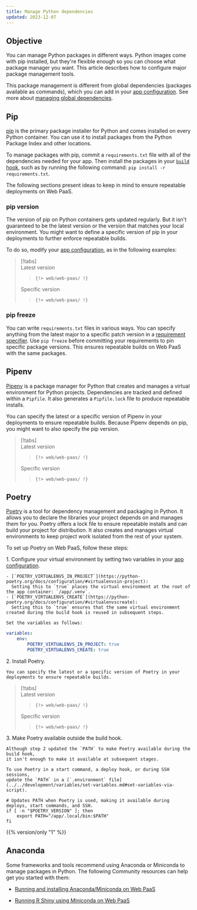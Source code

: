 ```yaml
---
title: Manage Python dependencies
updated: 2023-12-07
---
```



## Objective  

You can manage Python packages in different ways.
Python images come with pip installed,
but they're flexible enough so you can choose what package manager you want.
This article describes how to configure major package management tools.

This package management is different from global dependencies (packages available as commands),
which you can add in your [app configuration](../../create-apps).
See more about [managing global dependencies](./_index.md#package-management).

## Pip

[pip](https://pip.pypa.io/en/stable/) is the primary package installer for Python
and comes installed on every Python container.
You can use it to install packages from the Python Package Index and other locations.

To manage packages with pip,
commit a `requirements.txt` file with all of the dependencies needed for your app.
Then install the packages in your [`build` hook](../../create-apps/create-apps-hooks),
such as by running the following command: `pip install -r requirements.txt`.

The following sections present ideas to keep in mind to ensure repeatable deployments on Web PaaS.

### pip version

The version of pip on Python containers gets updated regularly.
But it isn't guaranteed to be the latest version or the version that matches your local environment.
You might want to define a specific version of pip in your deployments to further enforce repeatable builds.

To do so, modify your [app configuration](../../create-apps), as in the following examples:

> [!tabs]      
> Latest version     
>> ```      
>> {!> web/web-paas/ !}  
>> ```     
> Specific version     
>> ```      
>> {!> web/web-paas/ !}  
>> ```     

### pip freeze

You can write `requirements.txt` files in various ways.
You can specify anything from the latest major to a specific patch version in a [requirement specifier](https://pip.pypa.io/en/stable/reference/requirement-specifiers/).
Use `pip freeze` before committing your requirements to pin specific package versions.
This ensures repeatable builds on Web PaaS with the same packages.

## Pipenv

[Pipenv](https://pipenv.pypa.io/en/latest/) is a package manager for Python
that creates and manages a virtual environment for Python projects. 
Dependencies are tracked and defined within a `Pipfile`.
It also generates a `Pipfile.lock` file to produce repeatable installs.

You can specify the latest or a specific version of Pipenv
in your deployments to ensure repeatable builds.
Because Pipenv depends on pip, you might want to also specify the pip version.

> [!tabs]      
> Latest version     
>> ```      
>> {!> web/web-paas/ !}  
>> ```     
> Specific version     
>> ```      
>> {!> web/web-paas/ !}  
>> ```     

## Poetry

[Poetry](https://python-poetry.org/docs/) is a tool for dependency management and packaging in Python. 
It allows you to declare the libraries your project depends on and manages them for you. 
Poetry offers a lock file to ensure repeatable installs and can build your project for distribution.
It also creates and manages virtual environments to keep project work isolated from the rest of your system.

To set up Poetry on Web PaaS, follow these steps:

1\.  Configure your virtual environment by setting two variables in your [app configuration](../../create-apps).


    - [`POETRY_VIRTUALENVS_IN_PROJECT`](https://python-poetry.org/docs/configuration/#virtualenvsin-project):
      Setting this to `true` places the virtual environment at the root of the app container: `/app/.venv`.
    - [`POETRY_VIRTUALENVS_CREATE`](https://python-poetry.org/docs/configuration/#virtualenvscreate):
      Setting this to `true` ensures that the same virtual environment created during the build hook is reused in subsequent steps. 

    Set the variables as follows:


```yaml 
variables:
    env:
        POETRY_VIRTUALENVS_IN_PROJECT: true
        POETRY_VIRTUALENVS_CREATE: true
```


2\.  Install Poetry.

    You can specify the latest or a specific version of Poetry in your deployments to ensure repeatable builds.

> [!tabs]      
> Latest version     
>> ```      
>> {!> web/web-paas/ !}  
>> ```     
> Specific version     
>> ```      
>> {!> web/web-paas/ !}  
>> ```     

3\.  Make Poetry available outside the build hook.

    Although step 2 updated the `PATH` to make Poetry available during the build hook,
    it isn't enough to make it available at subsequent stages.

    To use Poetry in a start command, a deploy hook, or during SSH sessions,
    update the `PATH` in a [`.environment` file](../../development/variables/set-variables.md#set-variables-via-script).

```text {location=".environment"}
# Updates PATH when Poetry is used, making it available during deploys, start commands, and SSH.
if [ -n "$POETRY_VERSION" ]; then
    export PATH="/app/.local/bin:$PATH"
fi
```

{{% version/only "1" %}}
## Anaconda

Some frameworks and tools recommend using Anaconda or Miniconda to manage packages in Python. 
The following Community resources can help get you started with them:

- [Running and installing Anaconda/Miniconda on Web PaaS](https://community.platform.sh/t/how-to-run-an-anaconda-miniconda-python-stack-on-platform-sh/230)

- [Running R Shiny using Miniconda on Web PaaS](https://community.platform.sh/t/how-to-run-r-shiny-on-platform-sh/231)


